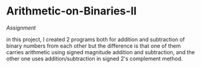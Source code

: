 # Arithmetic-on-Binaries-II
_Assignment_

in this project, I created 2 programs both for addition and subtraction of binary numbers from each other but the difference is that one of them carries arithmetic using signed magnitude addition and subtraction, and the other one uses addition/subtraction in signed 2's complement method.

